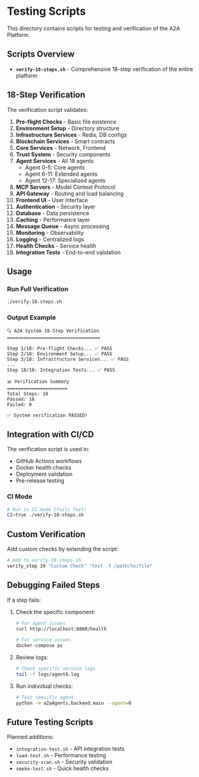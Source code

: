 # Testing Scripts

This directory contains scripts for testing and verification of the A2A Platform.

## Scripts Overview

- **`verify-18-steps.sh`** - Comprehensive 18-step verification of the entire platform

## 18-Step Verification

The verification script validates:

1. **Pre-flight Checks** - Basic file existence
2. **Environment Setup** - Directory structure
3. **Infrastructure Services** - Redis, DB configs
4. **Blockchain Services** - Smart contracts
5. **Core Services** - Network, Frontend
6. **Trust System** - Security components
7. **Agent Services** - All 18 agents
   - Agent 0-5: Core agents
   - Agent 6-11: Extended agents
   - Agent 12-17: Specialized agents
8. **MCP Servers** - Model Context Protocol
9. **API Gateway** - Routing and load balancing
10. **Frontend UI** - User interface
11. **Authentication** - Security layer
12. **Database** - Data persistence
13. **Caching** - Performance layer
14. **Message Queue** - Async processing
15. **Monitoring** - Observability
16. **Logging** - Centralized logs
17. **Health Checks** - Service health
18. **Integration Tests** - End-to-end validation

## Usage

### Run Full Verification
```bash
./verify-18-steps.sh
```

### Output Example
```
🔍 A2A System 18-Step Verification
==================================

Step 1/18: Pre-flight Checks... ✅ PASS
Step 2/18: Environment Setup... ✅ PASS
Step 3/18: Infrastructure Services... ✅ PASS
...
Step 18/18: Integration Tests... ✅ PASS

📊 Verification Summary
======================
Total Steps: 18
Passed: 18
Failed: 0

✅ System verification PASSED!
```

## Integration with CI/CD

The verification script is used in:
- GitHub Actions workflows
- Docker health checks
- Deployment validation
- Pre-release testing

### CI Mode
```bash
# Run in CI mode (fails fast)
CI=true ./verify-18-steps.sh
```

## Custom Verification

Add custom checks by extending the script:

```bash
# Add to verify-18-steps.sh
verify_step 19 "Custom Check" "test -f /path/to/file"
```

## Debugging Failed Steps

If a step fails:

1. Check the specific component:
   ```bash
   # For agent issues
   curl http://localhost:8000/health
   
   # For service issues
   docker-compose ps
   ```

2. Review logs:
   ```bash
   # Check specific service logs
   tail -f logs/agent0.log
   ```

3. Run individual checks:
   ```bash
   # Test specific agent
   python -m a2aAgents.backend.main --agent=0
   ```

## Future Testing Scripts

Planned additions:
- `integration-test.sh` - API integration tests
- `load-test.sh` - Performance testing
- `security-scan.sh` - Security validation
- `smoke-test.sh` - Quick health checks